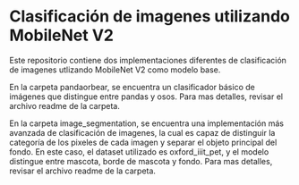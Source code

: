 # Clasificación de imagenes utilizando MobileNet V2

Este repositorio contiene dos implementaciones diferentes de clasificación de imagenes utlizando MobileNet V2 como modelo base.

En la carpeta pandaorbear, se encuentra un clasificador básico de imágenes que distingue entre pandas y osos. Para mas detalles, revisar el archivo readme de la carpeta.

En la carpeta image_segmentation, se encuentra una implementación más avanzada de clasificación de imagenes, la cual es capaz de distinguir la categoría de los pixeles de cada imagen y separar el objeto principal del fondo. En este caso, el dataset utilizado es oxford_iiit_pet, y el modelo distingue entre mascota, borde de mascota y fondo. Para mas detalles, revisar el archivo readme de la carpeta.
